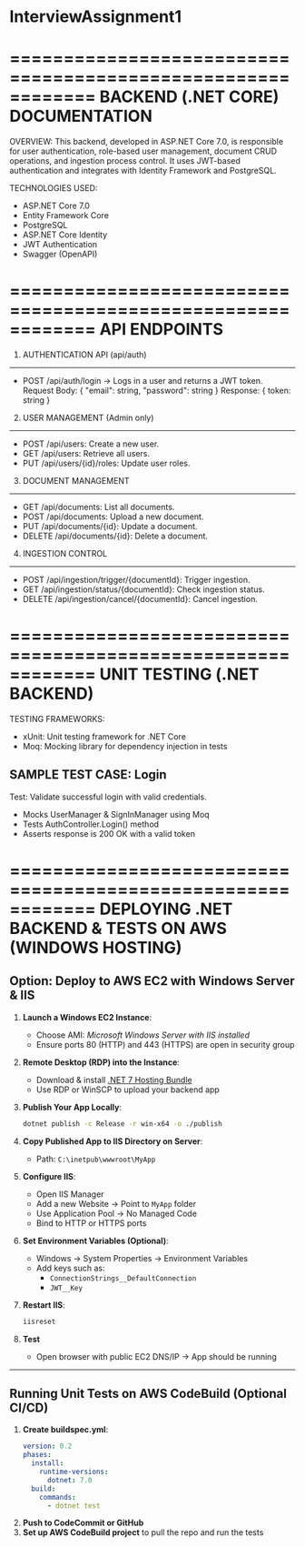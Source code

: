# InterviewAssignment1
============================================================
BACKEND (.NET CORE) DOCUMENTATION
============================================================

OVERVIEW:
This backend, developed in ASP.NET Core 7.0, is responsible for user authentication, role-based user management, document CRUD operations, and ingestion process control. It uses JWT-based authentication and integrates with Identity Framework and PostgreSQL.

TECHNOLOGIES USED:
- ASP.NET Core 7.0
- Entity Framework Core
- PostgreSQL
- ASP.NET Core Identity
- JWT Authentication
- Swagger (OpenAPI)

============================================================
API ENDPOINTS
============================================================

1. AUTHENTICATION API (api/auth)
------------------------------------------------------------
- POST /api/auth/login
  → Logs in a user and returns a JWT token.
  Request Body: { "email": string, "password": string }
  Response: { token: string }

2. USER MANAGEMENT (Admin only)
------------------------------------------------------------
- POST /api/users: Create a new user.
- GET /api/users: Retrieve all users.
- PUT /api/users/{id}/roles: Update user roles.

3. DOCUMENT MANAGEMENT
------------------------------------------------------------
- GET /api/documents: List all documents.
- POST /api/documents: Upload a new document.
- PUT /api/documents/{id}: Update a document.
- DELETE /api/documents/{id}: Delete a document.

4. INGESTION CONTROL
------------------------------------------------------------
- POST /api/ingestion/trigger/{documentId}: Trigger ingestion.
- GET /api/ingestion/status/{documentId}: Check ingestion status.
- DELETE /api/ingestion/cancel/{documentId}: Cancel ingestion.

============================================================
UNIT TESTING (.NET BACKEND)
============================================================

TESTING FRAMEWORKS:
- xUnit: Unit testing framework for .NET Core
- Moq: Mocking library for dependency injection in tests

SAMPLE TEST CASE: Login
------------------------------------------------------------
Test: Validate successful login with valid credentials.
- Mocks UserManager & SignInManager using Moq
- Tests AuthController.Login() method
- Asserts response is 200 OK with a valid token

============================================================
DEPLOYING .NET BACKEND & TESTS ON AWS (WINDOWS HOSTING)
============================================================

Option: Deploy to AWS EC2 with Windows Server & IIS
------------------------------------------------------------

1. **Launch a Windows EC2 Instance**:
   - Choose AMI: *Microsoft Windows Server with IIS installed*
   - Ensure ports 80 (HTTP) and 443 (HTTPS) are open in security group

2. **Remote Desktop (RDP) into the Instance**:
   - Download & install [.NET 7 Hosting Bundle](https://dotnet.microsoft.com/en-us/download/dotnet/7.0)
   - Use RDP or WinSCP to upload your backend app

3. **Publish Your App Locally**:
   ```bash
   dotnet publish -c Release -r win-x64 -o ./publish
   ```

4. **Copy Published App to IIS Directory on Server**:
   - Path: `C:\inetpub\wwwroot\MyApp`

5. **Configure IIS**:
   - Open IIS Manager
   - Add a new Website → Point to `MyApp` folder
   - Use Application Pool → No Managed Code
   - Bind to HTTP or HTTPS ports

6. **Set Environment Variables (Optional)**:
   - Windows → System Properties → Environment Variables
   - Add keys such as:
     - `ConnectionStrings__DefaultConnection`
     - `JWT__Key`

7. **Restart IIS**:
   ```powershell
   iisreset
   ```

8. **Test**
   - Open browser with public EC2 DNS/IP → App should be running

------------------------------------------------------------
Running Unit Tests on AWS CodeBuild (Optional CI/CD)
------------------------------------------------------------
1. **Create buildspec.yml**:
   ```yaml
   version: 0.2
   phases:
     install:
       runtime-versions:
         dotnet: 7.0
     build:
       commands:
         - dotnet test
   ```
2. **Push to CodeCommit or GitHub**
3. **Set up AWS CodeBuild project** to pull the repo and run the tests
